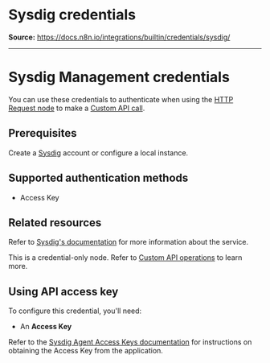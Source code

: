 # Sysdig credentials

**Source:** https://docs.n8n.io/integrations/builtin/credentials/sysdig/

---

# Sysdig Management credentials

You can use these credentials to authenticate when using the [HTTP Request node](../../core-nodes/n8n-nodes-base.httprequest/) to make a [Custom API call](../../../custom-operations/).

## Prerequisites

Create a [Sysdig](https://sysdig.com) account or configure a local instance.

## Supported authentication methods

- Access Key

## Related resources

Refer to [Sysdig's documentation](https://docs.sysdig.com/en/docs/developer-tools/sysdig-api/) for more information about the service.

This is a credential-only node. Refer to [Custom API operations](../../../custom-operations/) to learn more.

## Using API access key

To configure this credential, you'll need:

- An **Access Key**

Refer to the [Sysdig Agent Access Keys documentation](https://docs.sysdig.com/en/docs/administration/agent_access_key/) for instructions on obtaining the Access Key from the application.
